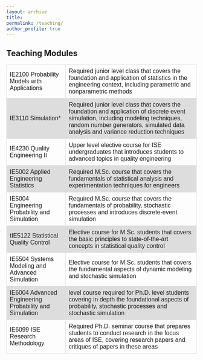 ```yaml
---
layout: archive
title:
permalink: /teaching/
author_profile: true
---
```


## Teaching Modules


<html>

<style>
table {
  font-family: arial, sans-serif;
  border-collapse: collapse;
  width: 100%;
}

td, th {
  border: 1px solid #dddddd;
  text-align: left;
  padding: 8px;
}

tr:nth-child(even) {
  background-color: #dddddd;
}
</style>

<body>

<table>
  <tr>
    <td>IE2100 Probability Models with Applications</td>
    <td>Required junior level class that covers the foundation and application of statistics in the engineering context, including parametric and nonparametric methods</td>
  </tr>
<tr>
<td>IE3110 Simulation*</td>
<td>Required junior level class that covers the foundation and application of discrete event simulation, including modeling techniques, random number generators, simulated data analysis and variance reduction techniques </td>
</tr>
<tr>
<td>IE4230 Quality Engineering II</td>
<td>Upper level elective course for ISE undergraduates that introduces students to advanced topics in quality engineering</td>
</tr>
<tr>
<td>IE5002 Applied Engineering Statistics</td> 
<td>Required M.Sc. course that covers the fundamentals of statistical analysis and experimentation techniques for engineers</td>
</tr>
<tr>
<td>IE5004 Engineering Probability and Simulation</td>
<td> Required M.Sc. course that covers the fundamentals of probability, stochastic processes and introduces discrete-event simulation</td>
</tr>
<tr>
<td>tIE5122 Statistical Quality Control</td>
<td> Elective course for M.Sc. students that covers the basic principles to state-of-the-art concepts in statistical quality control</td>
<tr>
<td>IE5504 Systems Modeling and Advanced Simulation</td>
<td>Elective course for M.Sc. students that covers the fundamental aspects of dynamic modeling and stochastic simulation</td>
</tr>
<tr>
<td>IE6004 Advanced Engineering Probability and Simulation</td>
<td>level course required for Ph.D. level students covering in depth the foundational aspects of probability, stochastic processes and stochastic simulation</td>
</tr>
<tr>
<td>IE6099 ISE Research Methodology</td>
<td>Required Ph.D. seminar course that prepares students to conduct research in the focus areas of ISE, covering research papers and critiques of papers in these areas</td>
</tr>
</table>
</body>
</html>